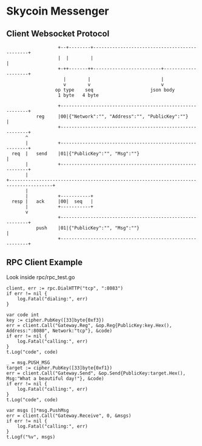 # Skycoin Messenger

## Client Websocket Protocol
                       +--+--------+----------------------------------------------+
                       |  |        |                                              |
                       +-++-------++-------------------------+--------------------+
                         |        |                          |
                         v        v                          v
                      op type    seq                     json body
                       1 byte   4 byte

                       +----------------------------------------------------------+
               reg     |00|{"Network":"", "Address":"", "PublicKey":""}           |
                       +----------------------------------------------------------+
           ^
           |           +----------------------------------------------------------+
      req  |   send    |01|{"PublicKey":"", "Msg":""}                             |
           |           +----------------------------------------------------------+
           |
    +--------------------------------------------------------------------------------------+
           |
           |           +-----------+
      resp |   ack     |00|  seq   |
           |           +-----------+
           v
                       +----------------------------------------------------------+
               push    |01|{"PublicKey":"", "Msg":""}                             |
                       +----------------------------------------------------------+


## RPC Client Example

Look inside rpc/rpc_test.go

```
client, err := rpc.DialHTTP("tcp", ":8083")
if err != nil {
    log.Fatal("dialing:", err)
}

var code int
key := cipher.PubKey([33]byte{0xf3})
err = client.Call("Gateway.Reg", &op.Reg{PublicKey:key.Hex(), Address:":8080", Network:"tcp"}, &code)
if err != nil {
    log.Fatal("calling:", err)
}
t.Log("code", code)

_ = msg.PUSH_MSG
target := cipher.PubKey([33]byte{0xf1})
err = client.Call("Gateway.Send", &op.Send{PublicKey:target.Hex(), Msg:"What a beautiful day!"}, &code)
if err != nil {
    log.Fatal("calling:", err)
}
t.Log("code", code)

var msgs []*msg.PushMsg
err = client.Call("Gateway.Receive", 0, &msgs)
if err != nil {
    log.Fatal("calling:", err)
}
t.Logf("%v", msgs)
```

